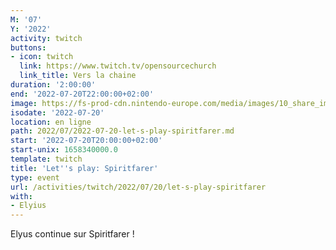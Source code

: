 ```yaml
---
M: '07'
Y: '2022'
activity: twitch
buttons:
- icon: twitch
  link: https://www.twitch.tv/opensourcechurch
  link_title: Vers la chaine
duration: '2:00:00'
end: '2022-07-20T22:00:00+02:00'
image: https://fs-prod-cdn.nintendo-europe.com/media/images/10_share_images/games_15/nintendo_switch_download_software_1/H2x1_NSwitchDS_Spiritfarer_image1600w.jpg
isodate: '2022-07-20'
location: en ligne
path: 2022/07/2022-07-20-let-s-play-spiritfarer.md
start: '2022-07-20T20:00:00+02:00'
start-unix: 1658340000.0
template: twitch
title: 'Let''s play: Spiritfarer'
type: event
url: /activities/twitch/2022/07/20/let-s-play-spiritfarer
with:
- Elyius
---
```

Elyus continue sur Spiritfarer !